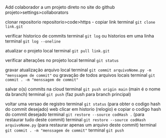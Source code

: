 Add colaborador a um projeto direto no site do github
projeto>settings>collaborators

clonar repositorio
repositorio>code>https - copiar link
terminal `git clone link.git`

verificar historico de commits
terminal `git log`
ou historios em uma linha
terminal `git log --oneline`

atualizar o projeto local
terminal `git pull link.git`

verificar alterações no projeto local
terminal `git status`

gravar atualização arquivo local
terminal `git commit arquivoNome.py -m "menssagem de commit"`
ou gravação de todos arquivos locais
terminal `git commit . -m "menssagem de commit"`

salvar o(s) commits na cloud
terminal `git push origin main` (main é o nome da branch)
terminal `git push` (faz push para branch principal)

voltar uma versao de registro
terminal `git status` (para obter o codigo hash do commit desejado)
web clicar em historio (relogio) e copiar o codigo hash do commit desejado
terminal `git restore --source codHash .` (para restaurar tudo deste commit)
terminal `git restore --source codHash arquivoNome.py` (para restaurar apenas um arquivo deste commit)
terminal `git commit . -m "menssagem de commit"`
terminal `git push`